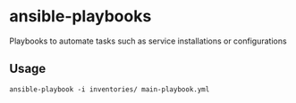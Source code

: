 # ansible-playbooks
Playbooks to automate tasks such as service installations or configurations
## Usage
``` shell
ansible-playbook -i inventories/ main-playbook.yml 
```
